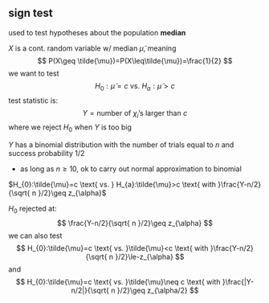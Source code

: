 ## sign test
used to test hypotheses about the population **median**

$X$ is a cont. random variable w/ median $\tilde{\mu}$, meaning
$$
P(X\geq \tilde{\mu})=P(X\leq\tilde{\mu})=\frac{1}{2}
$$
we want to test
$$
H_{0}:\tilde{\mu}=c \text{ vs. } H_{a}:\tilde{\mu}>c
$$
test statistic is:
$$
Y=\text{number of }\chi_{i}\text{'s larger than }c
$$
where we reject $H_{0}$ when $Y$ is too big

$Y$ has a binomial distribution with the number of trials equal to $n$ and success probability 1/2
- as long as $n\geq 10$, ok to carry out normal approximation to binomial

$H_{0}:\tilde{\mu}=c \text{ vs. } H_{a}:\tilde{\mu}>c \text{ with }\frac{Y-n/2}{\sqrt{ n }/2}\geq z_{\alpha}$

$H_{0}$ rejected at:
$$
\frac{Y-n/2}{\sqrt{ n }/2}\geq z_{\alpha}
$$
we can also test
$$
H_{0}:\tilde{\mu}=c \text{ vs. }\tilde{\mu}<c \text{ with }\frac{Y-n/2}{\sqrt{ n }/2}\le-z_{\alpha}
$$
and
$$
H_{0}:\tilde{\mu}=c \text{ vs. }\tilde{\mu}\neq c \text{ with }\frac{|Y-n/2|}{\sqrt{ n }/2}\geq z_{\alpha/2}
$$
